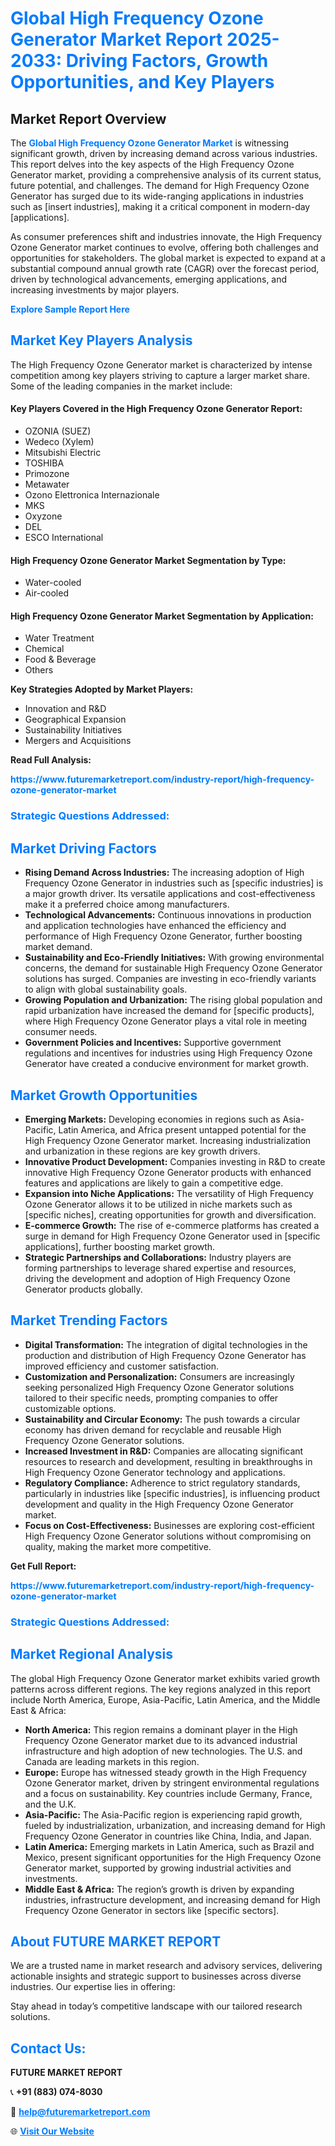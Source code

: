 <h1 style="color: #007BFF;">Global High Frequency Ozone Generator Market Report 2025-2033: Driving Factors, Growth Opportunities, and Key Players</h1>

<section id="overview">
<h2>Market Report Overview</h2>
<p>The <a href="https://www.futuremarketreport.com/industry-report/high-frequency-ozone-generator-market" style="color: #007BFF; text-decoration: none;"><strong>Global High Frequency Ozone Generator Market</strong></a> is witnessing significant growth, driven by increasing demand across various industries. This report delves into the key aspects of the High Frequency Ozone Generator market, providing a comprehensive analysis of its current status, future potential, and challenges. The demand for High Frequency Ozone Generator has surged due to its wide-ranging applications in industries such as [insert industries], making it a critical component in modern-day [applications].</p>
<p>As consumer preferences shift and industries innovate, the High Frequency Ozone Generator market continues to evolve, offering both challenges and opportunities for stakeholders. The global market is expected to expand at a substantial compound annual growth rate (CAGR) over the forecast period, driven by technological advancements, emerging applications, and increasing investments by major players.</p>
</section>

<section id="overview">
<p><a href="https://www.futuremarketreport.com/request-sample/reportId=55591" style="color: #007BFF; text-decoration: none;"><strong>Explore Sample Report Here</strong></a></p>
</section>

<section id="key-players">
<h2 style="color: #007BFF;">Market Key Players Analysis</h2>
<p>The High Frequency Ozone Generator market is characterized by intense competition among key players striving to capture a larger market share. Some of the leading companies in the market include:</p>
<h4>Key Players Covered in the High Frequency Ozone Generator Report:</h4>
<ul><li>OZONIA (SUEZ)</li><li>Wedeco (Xylem)</li><li>Mitsubishi Electric</li><li>TOSHIBA</li><li>Primozone</li><li>Metawater</li><li>Ozono Elettronica Internazionale</li><li>MKS</li><li>Oxyzone</li><li>DEL</li><li>ESCO International</li></ul>
<h4>High Frequency Ozone Generator Market Segmentation by Type:</h4>
<ul><li>Water-cooled</li><li>Air-cooled</li></ul>

<h4>High Frequency Ozone Generator Market Segmentation by Application:</h4>
<ul><li>Water Treatment</li><li>Chemical</li><li>Food &amp; Beverage</li><li>Others</li></ul>
<p><strong>Key Strategies Adopted by Market Players:</strong></p>
<ul>
<li>Innovation and R&D</li>
<li>Geographical Expansion</li>
<li>Sustainability Initiatives</li>
<li>Mergers and Acquisitions</li>
</ul>
</section>

<section>
<p><strong>Read Full Analysis: </strong></p><a href="https://www.futuremarketreport.com/industry-report/high-frequency-ozone-generator-market" style="color: #007BFF; text-decoration: none;"><strong>https://www.futuremarketreport.com/industry-report/high-frequency-ozone-generator-market</strong></a>
<h3 style="color: #007BFF;">Strategic Questions Addressed:</h3>
</section>

<section id="driving-factors">
<h2 style="color: #007BFF;">Market Driving Factors</h2>
<ul>
<li><strong>Rising Demand Across Industries:</strong> The increasing adoption of High Frequency Ozone Generator in industries such as [specific industries] is a major growth driver. Its versatile applications and cost-effectiveness make it a preferred choice among manufacturers.</li>
<li><strong>Technological Advancements:</strong> Continuous innovations in production and application technologies have enhanced the efficiency and performance of High Frequency Ozone Generator, further boosting market demand.</li>
<li><strong>Sustainability and Eco-Friendly Initiatives:</strong> With growing environmental concerns, the demand for sustainable High Frequency Ozone Generator solutions has surged. Companies are investing in eco-friendly variants to align with global sustainability goals.</li>
<li><strong>Growing Population and Urbanization:</strong> The rising global population and rapid urbanization have increased the demand for [specific products], where High Frequency Ozone Generator plays a vital role in meeting consumer needs.</li>
<li><strong>Government Policies and Incentives:</strong> Supportive government regulations and incentives for industries using High Frequency Ozone Generator have created a conducive environment for market growth.</li>
</ul>
</section>

<section id="growth-opportunities">
<h2 style="color: #007BFF;">Market Growth Opportunities</h2>
<ul>
<li><strong>Emerging Markets:</strong> Developing economies in regions such as Asia-Pacific, Latin America, and Africa present untapped potential for the High Frequency Ozone Generator market. Increasing industrialization and urbanization in these regions are key growth drivers.</li>
<li><strong>Innovative Product Development:</strong> Companies investing in R&D to create innovative High Frequency Ozone Generator products with enhanced features and applications are likely to gain a competitive edge.</li>
<li><strong>Expansion into Niche Applications:</strong> The versatility of High Frequency Ozone Generator allows it to be utilized in niche markets such as [specific niches], creating opportunities for growth and diversification.</li>
<li><strong>E-commerce Growth:</strong> The rise of e-commerce platforms has created a surge in demand for High Frequency Ozone Generator used in [specific applications], further boosting market growth.</li>
<li><strong>Strategic Partnerships and Collaborations:</strong> Industry players are forming partnerships to leverage shared expertise and resources, driving the development and adoption of High Frequency Ozone Generator products globally.</li>
</ul>
</section>

<section id="trending-factors">
<h2 style="color: #007BFF;">Market Trending Factors</h2>
<ul>
<li><strong>Digital Transformation:</strong> The integration of digital technologies in the production and distribution of High Frequency Ozone Generator has improved efficiency and customer satisfaction.</li>
<li><strong>Customization and Personalization:</strong> Consumers are increasingly seeking personalized High Frequency Ozone Generator solutions tailored to their specific needs, prompting companies to offer customizable options.</li>
<li><strong>Sustainability and Circular Economy:</strong> The push towards a circular economy has driven demand for recyclable and reusable High Frequency Ozone Generator solutions.</li>
<li><strong>Increased Investment in R&D:</strong> Companies are allocating significant resources to research and development, resulting in breakthroughs in High Frequency Ozone Generator technology and applications.</li>
<li><strong>Regulatory Compliance:</strong> Adherence to strict regulatory standards, particularly in industries like [specific industries], is influencing product development and quality in the High Frequency Ozone Generator market.</li>
<li><strong>Focus on Cost-Effectiveness:</strong> Businesses are exploring cost-efficient High Frequency Ozone Generator solutions without compromising on quality, making the market more competitive.</li>
</ul>
</section>

<section>
<p><strong>Get Full Report: </strong></p><a href="https://www.futuremarketreport.com/industry-report/high-frequency-ozone-generator-market" style="color: #007BFF; text-decoration: none;"><strong>https://www.futuremarketreport.com/industry-report/high-frequency-ozone-generator-market</strong></a>
<h3 style="color: #007BFF;">Strategic Questions Addressed:</h3>
</section>


<section id="regional-analysis">
<h2 style="color: #007BFF;">Market Regional Analysis</h2>
<p>The global High Frequency Ozone Generator market exhibits varied growth patterns across different regions. The key regions analyzed in this report include North America, Europe, Asia-Pacific, Latin America, and the Middle East & Africa:</p>
<ul>
<li><strong>North America:</strong> This region remains a dominant player in the High Frequency Ozone Generator market due to its advanced industrial infrastructure and high adoption of new technologies. The U.S. and Canada are leading markets in this region.</li>
<li><strong>Europe:</strong> Europe has witnessed steady growth in the High Frequency Ozone Generator market, driven by stringent environmental regulations and a focus on sustainability. Key countries include Germany, France, and the U.K.</li>
<li><strong>Asia-Pacific:</strong> The Asia-Pacific region is experiencing rapid growth, fueled by industrialization, urbanization, and increasing demand for High Frequency Ozone Generator in countries like China, India, and Japan.</li>
<li><strong>Latin America:</strong> Emerging markets in Latin America, such as Brazil and Mexico, present significant opportunities for the High Frequency Ozone Generator market, supported by growing industrial activities and investments.</li>
<li><strong>Middle East & Africa:</strong> The region’s growth is driven by expanding industries, infrastructure development, and increasing demand for High Frequency Ozone Generator in sectors like [specific sectors].</li>
</ul>
</section>

<footer>
<h2 style="color: #007BFF;">About FUTURE MARKET REPORT</h2>
<p>We are a trusted name in market research and advisory services, delivering actionable insights and strategic support to businesses across diverse industries. Our expertise lies in offering:</p>

<p>Stay ahead in today’s competitive landscape with our tailored research solutions.</p>

<h2 style="color: #007BFF;">Contact Us:</h2>
<p><strong>FUTURE MARKET REPORT</strong></p>
<p>📞 <strong>+91 (883) 074-8030</strong></p>
<p>📧 <strong><a href="mailto:help@futuremarketreport.com" style="color: #007BFF;">help@futuremarketreport.com</a></strong></p>
<p>🌐 <strong><a href="https://www.futuremarketreport.com/" style="color: #007BFF;">Visit Our Website</a></strong></p>
</footer>